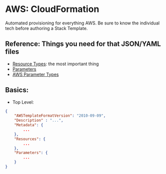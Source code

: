 # AWS: CloudFormation
Automated provisioning for everything AWS. Be sure to know the individual tech before authoring a Stack Template. 

## Reference: Things you need for that JSON/YAML files
- [Resource Types](https://docs.aws.amazon.com/AWSCloudFormation/latest/UserGuide/aws-template-resource-type-ref.html): the most important thing
- [Parameters](https://docs.aws.amazon.com/AWSCloudFormation/latest/UserGuide/parameters-section-structure.html)
- [AWS Parameter Types](https://docs.aws.amazon.com/AWSCloudFormation/latest/UserGuide/parameters-section-structure.html#aws-specific-parameter-types)

## Basics:
- Top Level:
```json
{
    "AWSTemplateFormatVersion": "2010-09-09",
    "Description" : "...",
    "Metadata": {
        ...
    },
    "Resources": {
        ...
    },
    "Parameters": {
        ...
    }
}
```

